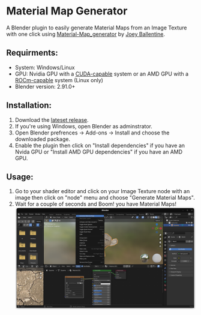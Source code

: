 # Material Map Generator

  
A Blender plugin to easily generate Material Maps from an Image Texture with one click using [Material-Map_generator](https://github.com/joeyballentine/Material-Map-Generator) by [Joey Ballentine](https://github.com/joeyballentine).

## Requirments:
* System: Windows/Linux
* GPU: Nvidia GPU with a [CUDA-capable](https://developer.nvidia.com/cuda-zone) system or an AMD GPU with a [ROCm-capable](https://rocmdocs.amd.com/en/latest/Installation_Guide/Installation_new.html) system (Linux only)
* Blender version: 2.91.0+

## Installation:
1. Download the [lateset release](https://github.com/YahiaAngelo/MaterialMapGenerator/releases/latest).
2. If you're using Windows, open Blender as adminstrator.
3. Open Blender prefrences -> Add-ons -> Install and choose the downloaded package.
4. Enable the plugin then click on "Install dependencies" if you have an Nvida GPU or "Install AMD GPU dependencies" if you have an AMD GPU.

## Usage:

1. Go to your shader editor and click on your Image Texture node with an image then click on "node" menu and choose "Generate Material Maps".
2. Wait for a couple of seconds and Boom! you have Material Maps!
![Preview1](https://github.com/YahiaAngelo/MaterialMapGenerator/blob/master/preview/preview1.png?raw=true)
